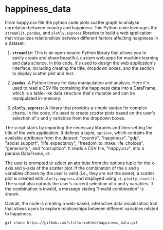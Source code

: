 # happiness_data
From happy.csv file the python code plots scatter graph to analyse correlation between country and happiness
This Python code leverages the `streamlit`, `pandas`, and `plotly.express` libraries to build a web application that visualizes relationships between different factors affecting happiness in a dataset.

1. **`streamlit`**: This is an open-source Python library that allows you to easily create and share beautiful, custom web apps for machine learning and data science. In this code, it's used to design the web application's interface, including creating the title, dropdown boxes, and the section to display scatter plot and text.

2. **`pandas`**: A Python library for data manipulation and analysis. Here it's used to read a CSV file containing the happiness data into a DataFrame, which is a table-like data structure that's mutable and can be manipulated in-memory.

3. **`plotly.express`**: A library that provides a simple syntax for complex charts. In the code, it's used to create scatter plots based on the user's selection of x and y variables from the dropdown boxes.

The script starts by importing the necessary libraries and then setting the title of the web application. It defines a tuple, `options`, which contains the available attributes from the dataset: "country", "happiness", "gdp", "social_support", "life_expectancy", "freedom_to_make_life_choices", "generosity", and "corruption". It reads a CSV file, "happy.csv", into a pandas DataFrame, `df`.

The user is prompted to select an attribute from the options tuple for the x-axis and y-axis of the scatter plot. If the combination of the x and y variables chosen by the user is valid (i.e., they are not the same), a scatter plot is created with `plotly.express` and displayed using `st.plotly_chart()`. The script also outputs the user's current selection of x and y variables. If the combination is invalid, a message stating "Invalid combination" is shown. 

Overall, the code is creating a web-based, interactive data visualization tool that allows users to explore relationships between different variables related to happiness.

```
git clone https://github.com/stillwrinkled/happiness_data.git

```
